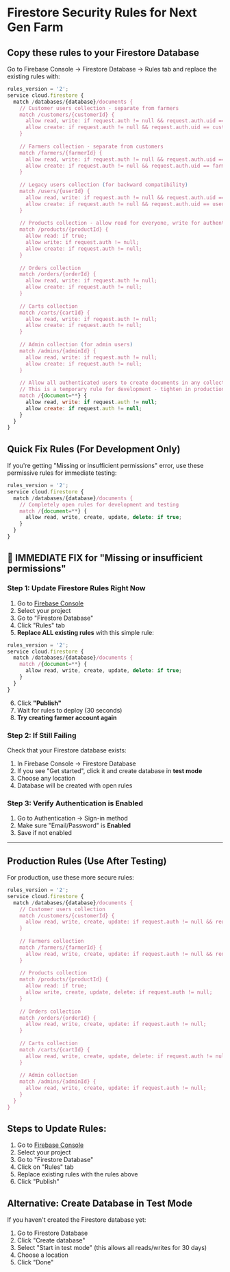 # Firestore Security Rules for Next Gen Farm

## Copy these rules to your Firestore Database

Go to Firebase Console → Firestore Database → Rules tab and replace the existing rules with:

```javascript
rules_version = '2';
service cloud.firestore {
  match /databases/{database}/documents {
    // Customer users collection - separate from farmers
    match /customers/{customerId} {
      allow read, write: if request.auth != null && request.auth.uid == customerId;
      allow create: if request.auth != null && request.auth.uid == customerId;
    }
    
    // Farmers collection - separate from customers
    match /farmers/{farmerId} {
      allow read, write: if request.auth != null && request.auth.uid == farmerId;
      allow create: if request.auth != null && request.auth.uid == farmerId;
    }
    
    // Legacy users collection (for backward compatibility)
    match /users/{userId} {
      allow read, write: if request.auth != null && request.auth.uid == userId;
      allow create: if request.auth != null && request.auth.uid == userId;
    }
    
    // Products collection - allow read for everyone, write for authenticated users
    match /products/{productId} {
      allow read: if true;
      allow write: if request.auth != null;
      allow create: if request.auth != null;
    }
    
    // Orders collection
    match /orders/{orderId} {
      allow read, write: if request.auth != null;
      allow create: if request.auth != null;
    }
    
    // Carts collection
    match /carts/{cartId} {
      allow read, write: if request.auth != null;
      allow create: if request.auth != null;
    }
    
    // Admin collection (for admin users)
    match /admins/{adminId} {
      allow read, write: if request.auth != null;
      allow create: if request.auth != null;
    }
    
    // Allow all authenticated users to create documents in any collection for now
    // This is a temporary rule for development - tighten in production
    match /{document=**} {
      allow read, write: if request.auth != null;
      allow create: if request.auth != null;
    }
  }
}
```

## Quick Fix Rules (For Development Only)

If you're getting "Missing or insufficient permissions" error, use these permissive rules for immediate testing:

```javascript
rules_version = '2';
service cloud.firestore {
  match /databases/{database}/documents {
    // Completely open rules for development and testing
    match /{document=**} {
      allow read, write, create, update, delete: if true;
    }
  }
}
```

## 🚨 IMMEDIATE FIX for "Missing or insufficient permissions"

### Step 1: Update Firestore Rules Right Now
1. Go to [Firebase Console](https://console.firebase.google.com/)
2. Select your project
3. Go to "Firestore Database" 
4. Click "Rules" tab
5. **Replace ALL existing rules** with this simple rule:

```javascript
rules_version = '2';
service cloud.firestore {
  match /databases/{database}/documents {
    match /{document=**} {
      allow read, write, create, update, delete: if true;
    }
  }
}
```

6. Click **"Publish"**
7. Wait for rules to deploy (30 seconds)
8. **Try creating farmer account again**

### Step 2: If Still Failing
Check that your Firestore database exists:
1. In Firebase Console → Firestore Database
2. If you see "Get started", click it and create database in **test mode**
3. Choose any location
4. Database will be created with open rules

### Step 3: Verify Authentication is Enabled
1. Go to Authentication → Sign-in method
2. Make sure "Email/Password" is **Enabled**
3. Save if not enabled

---

## Production Rules (Use After Testing)

For production, use these more secure rules:

```javascript
rules_version = '2';
service cloud.firestore {
  match /databases/{database}/documents {
    // Customer users collection
    match /customers/{customerId} {
      allow read, write, create, update: if request.auth != null && request.auth.uid == customerId;
    }
    
    // Farmers collection
    match /farmers/{farmerId} {
      allow read, write, create, update: if request.auth != null && request.auth.uid == farmerId;
    }
    
    // Products collection
    match /products/{productId} {
      allow read: if true;
      allow write, create, update, delete: if request.auth != null;
    }
    
    // Orders collection
    match /orders/{orderId} {
      allow read, write, create, update: if request.auth != null;
    }
    
    // Carts collection
    match /carts/{cartId} {
      allow read, write, create, update, delete: if request.auth != null;
    }
    
    // Admin collection
    match /admins/{adminId} {
      allow read, write, create, update: if request.auth != null;
    }
  }
}
```

## Steps to Update Rules:

1. Go to [Firebase Console](https://console.firebase.google.com/)
2. Select your project
3. Go to "Firestore Database"
4. Click on "Rules" tab
5. Replace existing rules with the rules above
6. Click "Publish"

## Alternative: Create Database in Test Mode

If you haven't created the Firestore database yet:
1. Go to Firestore Database
2. Click "Create database"
3. Select "Start in test mode" (this allows all reads/writes for 30 days)
4. Choose a location
5. Click "Done"
